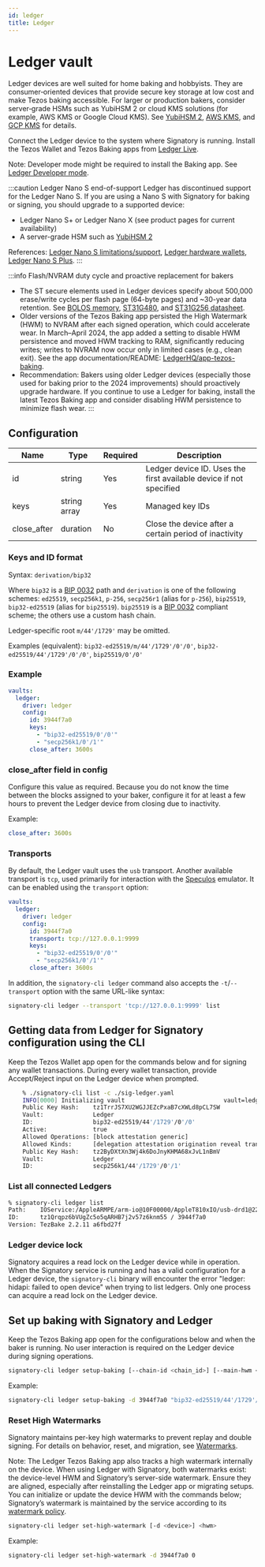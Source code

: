 ```yaml
---
id: ledger
title: Ledger
---
```


# Ledger vault

Ledger devices are well suited for home baking and hobbyists. They are consumer‑oriented devices that provide secure key storage at low cost and make Tezos baking accessible. For larger or production bakers, consider server‑grade HSMs such as YubiHSM 2 or cloud KMS solutions (for example, AWS KMS or Google Cloud KMS). See [YubiHSM 2](./yubihsm.md), [AWS KMS](./aws_kms.md), and [GCP KMS](./gcp_kms.md) for details.

Connect the Ledger device to the system where Signatory is running.
Install the Tezos Wallet and Tezos Baking apps from [Ledger Live](https://www.ledger.com/ledger-live/download).

Note: Developer mode might be required to install the Baking app. See [Ledger Developer mode](https://developers.ledger.com/docs/live-app/developer-mode/#:~:text=To%20activate%20the%20Developer%20mode,Live%20version%202.32%20and%20above.).

:::caution Ledger Nano S end-of-support
Ledger has discontinued support for the Ledger Nano S. If you are using a Nano S with Signatory for baking or signing, you should upgrade to a supported device:

- Ledger Nano S+ or Ledger Nano X (see product pages for current availability)
- A server-grade HSM such as [YubiHSM 2](./yubihsm.md)

References: [Ledger Nano S limitations/support](https://support.ledger.com/article/Ledger-Nano-S-Limitations), [Ledger hardware wallets](https://shop.ledger.com/pages/hardware-wallet), [Ledger Nano S Plus](https://shop.ledger.com/products/ledger-nano-s-plus).
:::

:::info Flash/NVRAM duty cycle and proactive replacement for bakers
- The ST secure elements used in Ledger devices specify about 500,000 erase/write cycles per flash page (64-byte pages) and ~30-year data retention. See [BOLOS memory](https://github.com/LedgerHQ/ledger-dev-doc/blob/master/source/userspace/memory.rst), [ST31G480](https://www.st.com/en/secure-mcus/st31g480.html), and [ST31G256 datasheet](https://www.st.com/resource/en/data_brief/st31g256.pdf).
- Older versions of the Tezos Baking app persisted the High Watermark (HWM) to NVRAM after each signed operation, which could accelerate wear. In March–April 2024, the app added a setting to disable HWM persistence and moved HWM tracking to RAM, significantly reducing writes; writes to NVRAM now occur only in limited cases (e.g., clean exit). See the app documentation/README: [LedgerHQ/app-tezos-baking](https://github.com/LedgerHQ/app-tezos-baking).
- Recommendation: Bakers using older Ledger devices (especially those used for baking prior to the 2024 improvements) should proactively upgrade hardware. If you continue to use a Ledger for baking, install the latest Tezos Baking app and consider disabling HWM persistence to minimize flash wear.
:::

## Configuration

| Name        | Type         | Required | Description                                                   |
|-------------|--------------|----------|---------------------------------------------------------------|
| id          | string       | Yes      | Ledger device ID. Uses the first available device if not specified |
| keys        | string array | Yes      | Managed key IDs                                               |
| close_after | duration     | No       | Close the device after a certain period of inactivity         |

### Keys and ID format

Syntax: `derivation/bip32`

Where `bip32` is a [BIP 0032](https://en.bitcoin.it/wiki/BIP_0032) path and
`derivation` is one of the following schemes: `ed25519`, `secp256k1`, `p-256`,
`secp256r1` (alias for `p-256`), `bip25519`, `bip32-ed25519` (alias for
`bip25519`). `bip25519` is a [BIP 0032](https://en.bitcoin.it/wiki/BIP_0032)
compliant scheme; the others use a custom hash chain.

Ledger-specific root `m/44'/1729'` may be omitted.

Examples (equivalent): `bip32-ed25519/m/44'/1729'/0'/0'`,
`bip32-ed25519/44'/1729'/0'/0'`, `bip25519/0'/0'`

### Example

```yaml
vaults:
  ledger:
    driver: ledger
    config:
      id: 3944f7a0
      keys:
        - "bip32-ed25519/0'/0'"
        - "secp256k1/0'/1'"
      close_after: 3600s
```

### close_after field in config

Configure this value as required. Because you do not know the time between the blocks assigned to your baker, configure it for at least a few hours to prevent the Ledger device from closing due to inactivity.

Example:

```yaml
close_after: 3600s
```

### Transports

By default, the Ledger vault uses the `usb` transport. Another available transport is `tcp`, used primarily for interaction with the [Speculos](https://github.com/LedgerHQ/speculos)
emulator. It can be enabled using the `transport` option:

```yaml
vaults:
  ledger:
    driver: ledger
    config:
      id: 3944f7a0
      transport: tcp://127.0.0.1:9999
      keys:
        - "bip32-ed25519/0'/0'"
        - "secp256k1/0'/1'"
      close_after: 3600s
```

In addition, the `signatory-cli ledger` command also accepts the `-t`/`--transport` option with the same URL-like syntax:

```sh
signatory-cli ledger --transport 'tcp://127.0.0.1:9999' list
```

## Getting data from Ledger for Signatory configuration using the CLI

Keep the Tezos Wallet app open for the commands below and for signing any wallet transactions.
During every wallet transaction, provide Accept/Reject input on the Ledger device when prompted.

```sh
    % ./signatory-cli list -c ./sig-ledger.yaml 
    INFO[0000] Initializing vault                            vault=ledger vault_name=ledger
    Public Key Hash:    tz1TrrJS7XU2WGJJEZcPxaB7cXWLd8pCL7SW
    Vault:              Ledger
    ID:                 bip32-ed25519/44'/1729'/0'/0'
    Active:             true
    Allowed Operations: [block attestation generic]
    Allowed Kinds:      [delegation attestation origination reveal transaction]
    Public Key Hash:    tz2ByDXtXn3Wj4k6DoJnyKHMA68xJvL1nBmV
    Vault:              Ledger
    ID:                 secp256k1/44'/1729'/0'/1'
```

### List all connected Ledgers

```sh
% signatory-cli ledger list
Path:    IOService:/AppleARMPE/arm-io@10F00000/AppleT810xIO/usb-drd1@2280000/AppleT8103USBXHCI@01000000/usb-drd1-port-hs@01100000/USB2.1 Hub@01100000/AppleUSB20Hub@01100000/AppleUSB20HubPort@01130000/Nano S@01130000/Nano S@0/AppleUserUSBHostHIDDevice
ID:      tz1Qrqpz6bVUgZc5o5qARHB7j2v57z6knm55 / 3944f7a0
Version: TezBake 2.2.11 a6fbd27f
```

### Ledger device lock

Signatory acquires a read lock on the Ledger device while in operation. When the Signatory service is running and has a valid configuration for a Ledger device, the `signatory-cli` binary will encounter the error "ledger: hidapi: failed to open device" when trying to list ledgers. Only one process can acquire a read lock on the Ledger device.

## Set up baking with Signatory and Ledger

Keep the Tezos Baking app open for the configurations below and when the baker is running.
No user interaction is required on the Ledger device during signing operations.

```sh
signatory-cli ledger setup-baking [--chain-id <chain_id>] [--main-hwm <hwm>] [--test-hwm <hwm>] [-d <device>] <path>
```

Example:

```sh
signatory-cli ledger setup-baking -d 3944f7a0 "bip32-ed25519/44'/1729'/0'/0'"
```

### Reset High Watermarks

Signatory maintains per-key high watermarks to prevent replay and double signing. For details on behavior, reset, and migration, see [Watermarks](./watermarks.md).

Note: The Ledger Tezos Baking app also tracks a high watermark internally on the device. When using Ledger with Signatory, both watermarks exist: the device-level HWM and Signatory’s server-side watermark. Ensure they are aligned, especially after reinstalling the Ledger app or migrating setups. You can initialize or update the device HWM with the commands below; Signatory’s watermark is maintained by the service according to its [watermark policy](./watermarks.md).

```sh
signatory-cli ledger set-high-watermark [-d <device>] <hwm>
```

Example:

```sh
signatory-cli ledger set-high-watermark -d 3944f7a0 0
```